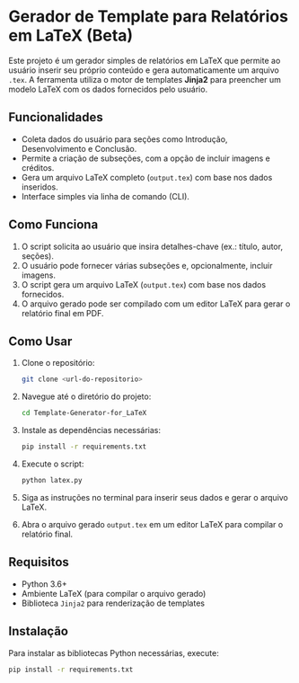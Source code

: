 # Gerador de Template para Relatórios em LaTeX (Beta)

Este projeto é um gerador simples de relatórios em LaTeX que permite ao usuário inserir seu próprio conteúdo e gera automaticamente um arquivo `.tex`. A ferramenta utiliza o motor de templates **Jinja2** para preencher um modelo LaTeX com os dados fornecidos pelo usuário.

## Funcionalidades

- Coleta dados do usuário para seções como Introdução, Desenvolvimento e Conclusão.
- Permite a criação de subseções, com a opção de incluir imagens e créditos.
- Gera um arquivo LaTeX completo (`output.tex`) com base nos dados inseridos.
- Interface simples via linha de comando (CLI).

## Como Funciona

1. O script solicita ao usuário que insira detalhes-chave (ex.: título, autor, seções).
2. O usuário pode fornecer várias subseções e, opcionalmente, incluir imagens.
3. O script gera um arquivo LaTeX (`output.tex`) com base nos dados fornecidos.
4. O arquivo gerado pode ser compilado com um editor LaTeX para gerar o relatório final em PDF.

## Como Usar

1. Clone o repositório:
    ```bash
    git clone <url-do-repositorio>
    ```

2. Navegue até o diretório do projeto:
    ```bash
    cd Template-Generator-for_LaTeX
    ```

3. Instale as dependências necessárias:
    ```bash
    pip install -r requirements.txt
    ```

4. Execute o script:
    ```bash
    python latex.py
    ```

5. Siga as instruções no terminal para inserir seus dados e gerar o arquivo LaTeX.

6. Abra o arquivo gerado `output.tex` em um editor LaTeX para compilar o relatório final.

## Requisitos

- Python 3.6+
- Ambiente LaTeX (para compilar o arquivo gerado)
- Biblioteca `Jinja2` para renderização de templates

## Instalação

Para instalar as bibliotecas Python necessárias, execute:

```bash
pip install -r requirements.txt
